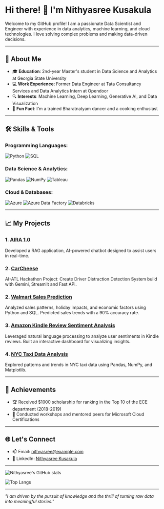 # Hi there! 👋 I'm Nithyasree Kusakula

Welcome to my GitHub profile! I am a passionate Data Scientist and Engineer with experience in data analytics, machine learning, and cloud technologies. I love solving complex problems and making data-driven decisions.

---

## 🚀 About Me

- 🎓 **Education**: 2nd-year Master's student in Data Science and Analytics at Georgia State University
- 💻 **Work Experience**: Former Data Engineer at Tata Consultancy Services and Data Analytics Intern at Opendoor
- 🔍 **Interests**: Machine Learning, Deep Learning, Generative AI, and Data Visualization
- 🌟 **Fun Fact**: I'm a trained Bharatnatyam dancer and a cooking enthusiast

---

## 🛠️ Skills & Tools

### Programming Languages:
![Python](https://img.shields.io/badge/Python-3776AB?style=for-the-badge&logo=python&logoColor=white)
![SQL](https://img.shields.io/badge/SQL-005C84?style=for-the-badge&logo=amazon-dynamodb&logoColor=white)

### Data Science & Analytics:
![Pandas](https://img.shields.io/badge/Pandas-150458?style=for-the-badge&logo=pandas&logoColor=white)
![NumPy](https://img.shields.io/badge/NumPy-013243?style=for-the-badge&logo=numpy&logoColor=white)
![Tableau](https://img.shields.io/badge/Tableau-E97627?style=for-the-badge&logo=tableau&logoColor=white)

### Cloud & Databases:
![Azure](https://img.shields.io/badge/Microsoft_Azure-0078D4?style=for-the-badge&logo=microsoft-azure&logoColor=white)
![Azure Data Factory](https://img.shields.io/badge/Azure%20Data%20Factory-0078D4?style=for-the-badge&logo=microsoft-azure&logoColor=white)
![Databricks](https://img.shields.io/badge/Databricks-FF3621?style=for-the-badge&logo=databricks&logoColor=white)

---

## 📈 My Projects

### 1. [AIRA 1.0](https://github.com/Nithya-15/GenAI_projects/tree/main/AIRA%201.0)
Developed a RAG application, AI-powered chatbot designed to assist users in real-time.

### 2. [CarCheese](https://github.com/KNQuoc/CarCheese)
AI-ATL Hackathon Project: Create Driver Distraction Detection System build with Gemini, Streamlit and Fast API.

### 2. [Walmart Sales Prediction](https://github.com/Nithya-15/Machine-Learning-Projects/tree/main/Walmart%20Sales%20Prediction)
Analyzed sales patterns, holiday impacts, and economic factors using Python and SQL. Predicted sales trends with a 90% accuracy rate.

### 3. [Amazon Kindle Review Sentiment Analysis](https://github.com/Nithya-15/Natural_Language_Processing-Projects/tree/main/Amazon%20Kindle%20review%20Sentiment%20Analysis)
Leveraged natural language processing to analyze user sentiments in Kindle reviews. Built an interactive dashboard for visualizing insights.

### 4. [NYC Taxi Data Analysis](https://github.com/Nithyasree/NYC-Taxi-Data-Analysis)
Explored patterns and trends in NYC taxi data using Pandas, NumPy, and Matplotlib.

---

## 🌟 Achievements

- 🏆 Received $1000 scholarship for ranking in the Top 10 of the ECE department (2018-2019)
- 🎯 Conducted workshops and mentored peers for Microsoft Cloud Certifications

---

## 🌐 Let's Connect

- 📫 Email: [nithyasree@example.com](mailto:nithyasree1506@gmail.com)
- 💼 LinkedIn: [Nithyasree Kusakula](https://www.linkedin.com/in/nithyasree-kusakula-5b3a7a161/)

---

![Nithyasree's GitHub stats](https://github-readme-stats.vercel.app/api?username=Nithyasree&show_icons=true&theme=radical)

![Top Langs](https://github-readme-stats.vercel.app/api/top-langs/?username=Nithyasree&layout=compact&theme=radical)

---

*"I am driven by the pursuit of knowledge and the thrill of turning raw data into meaningful stories."*

